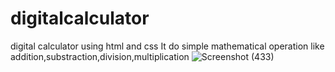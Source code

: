 # digitalcalculator
digital calculator using html and css
It do simple mathematical operation like addition,substraction,division,multiplication
![Screenshot (433)](https://user-images.githubusercontent.com/91826646/204635021-fdbfa4da-dc5f-4655-9435-ba7b26a4afd5.png)

